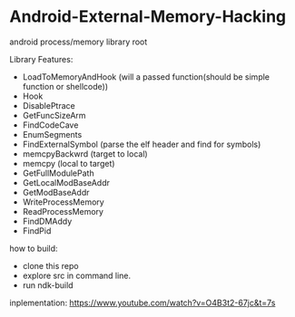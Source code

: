 # Android-External-Memory-Hacking
android process/memory library root

Library Features:

* LoadToMemoryAndHook (will a passed function(should be simple function or shellcode))
* Hook
* DisablePtrace
* GetFuncSizeArm
* FindCodeCave
* EnumSegments
* FindExternalSymbol (parse the elf header and find for symbols)
* memcpyBackwrd (target to local)
* memcpy (local to target)
* GetFullModulePath
* GetLocalModBaseAddr
* GetModBaseAddr
* WriteProcessMemory
* ReadProcessMemory
* FindDMAddy
* FindPid

how to build:

* clone this repo
* explore src in command line.
* run ndk-build

inplementation: https://www.youtube.com/watch?v=O4B3t2-67jc&t=7s
